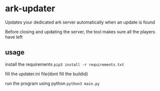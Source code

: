 # ark-updater
Updates your dedicated ark server automatically when an update is found

Before closing and updating the server, the tool makes sure all the players have left

## usage
install the requirements
`pip3 install -r requirements.txt`

fill the updater.ini file(dont fill the buildid)

run the program using python
`python3 main.py`

